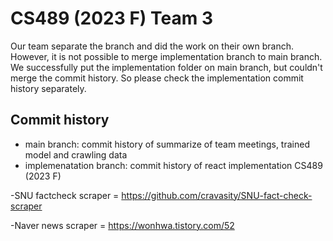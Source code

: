 # CS489 (2023 F) Team 3
Our team separate the branch and did the work on their own branch. However, it is not possible to merge implementation branch to main branch. We successfully put the implementation folder on main branch, but couldn't merge the commit history. So please check the implementation commit history separately.

## Commit history
* main branch: commit history of summarize of team meetings, trained model and crawling data
* implemenatation branch: commit history of react implementation
CS489 (2023 F)


-SNU factcheck scraper = https://github.com/cravasity/SNU-fact-check-scraper

-Naver news scraper = https://wonhwa.tistory.com/52

